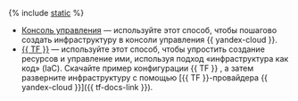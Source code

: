{% include [static](../../../_tutorials/applied/static.md) %}

* [Консоль управления](console.md) — используйте этот способ, чтобы пошагово создать инфраструктуру в консоли управления {{ yandex-cloud }}.
* [{{ TF }}](terraform.md) — используйте этот способ, чтобы упростить создание ресурсов и управление ими, используя подход «инфраструктура как код» (IaC). Скачайте пример конфигурации {{ TF }} , а затем разверните инфраструктуру с помощью [{{ TF }}-провайдера {{ yandex-cloud }}]({{ tf-docs-link }}).